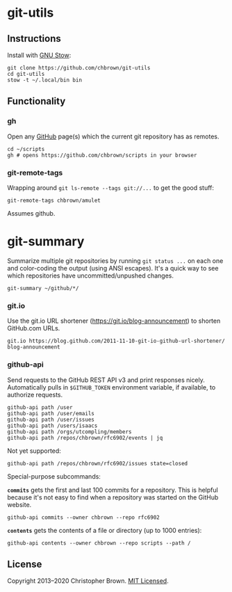 # git-utils


## Instructions

Install with [GNU Stow](https://www.gnu.org/software/stow/):

    git clone https://github.com/chbrown/git-utils
    cd git-utils
    stow -t ~/.local/bin bin


## Functionality

### gh

Open any [GitHub](https://github.com/) page(s) which the current git repository has as remotes.

    cd ~/scripts
    gh # opens https://github.com/chbrown/scripts in your browser


### git-remote-tags

Wrapping around `git ls-remote --tags git://...` to get the good stuff:

    git-remote-tags chbrown/amulet

Assumes github.


# git-summary

Summarize multiple git repositories by running `git status ...` on each one and color-coding the output (using ANSI escapes).
It's a quick way to see which repositories have uncommitted/unpushed changes.

    git-summary ~/github/*/


### git.io

Use the git.io URL shortener (https://git.io/blog-announcement) to shorten GitHub.com URLs.

    git.io https://blog.github.com/2011-11-10-git-io-github-url-shortener/ blog-announcement


### github-api

Send requests to the GitHub REST API v3 and print responses nicely.
Automatically pulls in `$GITHUB_TOKEN` environment variable, if available, to authorize requests.

    github-api path /user
    github-api path /user/emails
    github-api path /user/issues
    github-api path /users/isaacs
    github-api path /orgs/utcompling/members
    github-api path /repos/chbrown/rfc6902/events | jq

Not yet supported:

    github-api path /repos/chbrown/rfc6902/issues state=closed

Special-purpose subcommands:

**`commits`** gets the first and last 100 commits for a repository.
This is helpful because it's not easy to find when a repository was started on the GitHub website.

    github-api commits --owner chbrown --repo rfc6902

**`contents`** gets the contents of a file or directory (up to 1000 entries):

    github-api contents --owner chbrown --repo scripts --path /


## License

Copyright 2013–2020 Christopher Brown.
[MIT Licensed](https://chbrown.github.io/licenses/MIT/#2013-2020).
